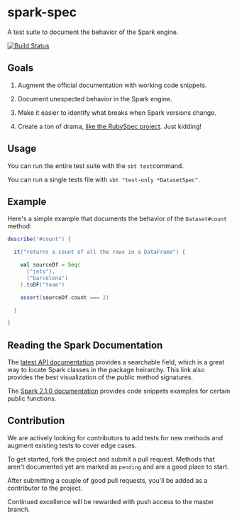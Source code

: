 # spark-spec

A test suite to document the behavior of the Spark engine.

[![Build Status](https://travis-ci.org/MrPowers/spark-spec.svg?branch=master)](https://travis-ci.org/MrPowers/spark-spec)

## Goals

1. Augment the official documentation with working code snippets.

2. Document unexpected behavior in the Spark engine.

3. Make it easier to identify what breaks when Spark versions change.

4. Create a ton of drama, [like the RubySpec project](https://news.ycombinator.com/item?id=8821015).  Just kidding!

## Usage

You can run the entire test suite with the `sbt test`command.

You can run a single tests file with `sbt "test-only *DatasetSpec"`.

## Example

Here's a simple example that documents the behavior of the `Dataset#count` method:

```scala
describe("#count") {

  it("returns a count of all the rows in a DataFrame") {

    val sourceDf = Seq(
      ("jets"),
      ("barcelona")
    ).toDF("team")

    assert(sourceDf.count === 2)

  }

}
```

## Reading the Spark Documentation

The [latest API documentation](http://spark.apache.org/docs/latest/api/scala/index.html#org.apache.spark.sql.Dataset) provides a searchable field, which is a great way to locate Spark classes in the package heirarchy.  This link also provides the best visualization of the public method signatures.

The [Spark 2.1.0 documentation](https://spark.apache.org/docs/2.1.0/api/java/org/apache/spark/sql/functions.html) provides code snippets examples for certain public functions.

## Contribution

We are actively looking for contributors to add tests for new methods and augment existing tests to cover edge cases.

To get started, fork the project and submit a pull request.  Methods that aren't documented yet are marked as `pending` and are a good place to start.

After submitting a couple of good pull requests, you'll be added as a contributor to the project.

Continued excellence will be rewarded with push access to the master branch.
